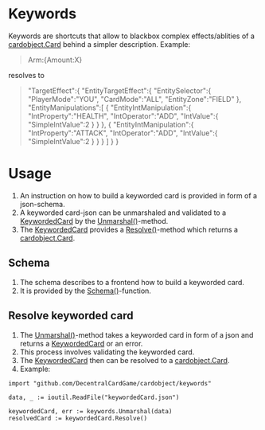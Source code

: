 # Keywords
Keywords are shortcuts that allow to blackbox complex effects/ablities of a [cardobject.Card](https://github.com/DecentralCardGame/cardobject/tree/master/cardobject) behind a simpler description.
Example:
> Arm:{Amount:X}

resolves to

>  "TargetEffect":{
      "EntityTargetEffect":{
         "EntitySelector":{
            "PlayerMode":"YOU",
            "CardMode":"ALL",
            "EntityZone":"FIELD"
         },
         "EntityManipulations":[
            {
               "EntityIntManipulation":{
                  "IntProperty":"HEALTH",
                  "IntOperator":"ADD",
                  "IntValue":{
                     "SimpleIntValue":2
                  }
               }
            },
            {
               "EntityIntManipulation":{
                  "IntProperty":"ATTACK",
                  "IntOperator":"ADD",
                  "IntValue":{
                     "SimpleIntValue":2
                  }
               }
            }
         ]
      }
  }

# Usage
1. An instruction on how to build a keyworded card is provided in form of a json-schema.
2. A keyworded card-json can be unmarshaled and validated to a [KeywordedCard](card.go#L12) by the [Unmarshal()](unmarshal.go#L10)-method.
3. The [KeywordedCard](card.go#L12) provides a [Resolve()](card.go#L13)-method which returns a [cardobject.Card](https://github.com/DecentralCardGame/cardobject/tree/master/cardobject).

## Schema
1. The schema describes to a frontend how to build a keyworded card.
2. It is provided by the [Schema()](schema.go#L7)-function.

## Resolve keyworded card
1. The [Unmarshal()](unmarshal.go#L10)-method takes a keyworded card in form of a json and returns a [KeywordedCard](card.go#L12) or an error.
2. This process involves validating the keyworded card.
3. The [KeywordedCard](card.go#L12) then can be resolved to a [cardobject.Card](https://github.com/DecentralCardGame/cardobject/tree/master/cardobject).
4. Example:
```golang
import "github.com/DecentralCardGame/cardobject/keywords"

data, _ := ioutil.ReadFile("keywordedCard.json")
  
keywordedCard, err := keywords.Unmarshal(data)
resolvedCard := keywordedCard.Resolve()
```
